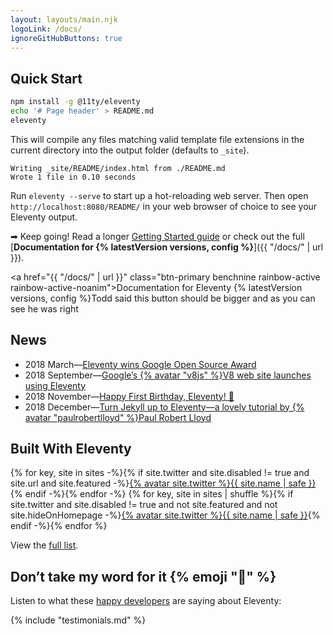 ```yaml
---
layout: layouts/main.njk
logoLink: /docs/
ignoreGitHubButtons: true
---
```


## Quick Start

``` bash
npm install -g @11ty/eleventy
echo '# Page header' > README.md
eleventy
```

This will compile any files matching valid template file extensions in the current directory into the output folder (defaults to `_site`).

``` text
Writing _site/README/index.html from ./README.md
Wrote 1 file in 0.10 seconds
```

Run `eleventy --serve` to start up a hot-reloading web server. Then open `http://localhost:8080/README/` in your web browser of choice to see your Eleventy output.

➡ Keep going! Read a longer [Getting Started guide](/docs/getting-started/) or  check out the full [**Documentation for {% latestVersion versions, config %}**]({{ "/docs/" | url }}).

<a href="{{ "/docs/" | url }}" class="btn-primary benchnine rainbow-active rainbow-active-noanim">Documentation for <span>Eleventy {% latestVersion versions, config %}</span></a><span>Todd said this button should be bigger and as you can see he was right</span>

## News

* 2018 March—[Eleventy wins Google Open Source Award](https://www.zachleat.com/web/eleventy-google-award/)
* 2018 September—[Google’s {% avatar "v8js" %}V8 web site launches using Eleventy](https://twitter.com/v8js/status/1044202940494475265)
* 2018 November—[Happy First Birthday, Eleventy! 🎉](https://www.zachleat.com/web/eleventy-birthday/)
* 2018 December—[Turn Jekyll up to Eleventy—a lovely tutorial by {% avatar "paulrobertlloyd" %}Paul Robert Lloyd](https://24ways.org/2018/turn-jekyll-up-to-eleventy/)

## Built With Eleventy

<div class="featured-sites">
    {% for key, site in sites -%}{% if site.twitter and site.disabled != true and site.url and site.featured -%}<a href="{{ site.url }}" class="elv-externalexempt">{% avatar site.twitter %}<span class="sr-only">{{ site.name | safe }}</span></a>{% endif -%}{% endfor -%}
    {% for key, site in sites | shuffle %}{% if site.twitter and site.disabled != true and not site.featured and not site.hideOnHomepage -%}<a href="{{ site.url or site.source_url }}" class="elv-externalexempt">{% avatar site.twitter %}<span class="sr-only">{{ site.name | safe }}</span></a>{% endif -%}{% endfor %}
</div>

View the [full list](/docs/sites/).

## Don’t take my word for it {% emoji "🌈" %}

Listen to what these [happy developers](/docs/testimonials/) are saying about Eleventy:

{% include "testimonials.md" %}

